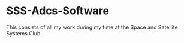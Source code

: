 # SSS-Adcs-Software
This consists of all my work during my time at the Space and Satellite Systems Club
